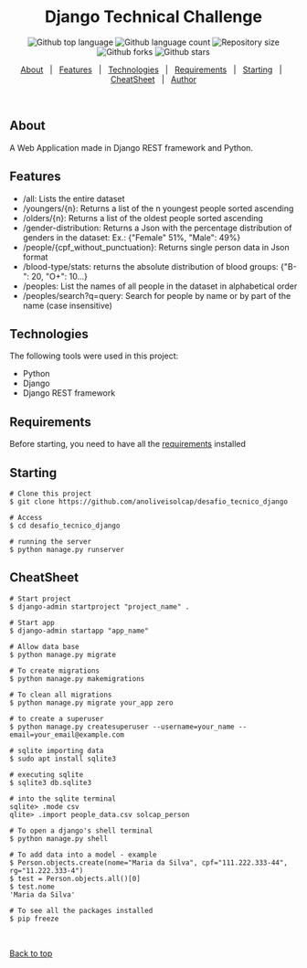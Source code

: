
<h1 align="center">Django Technical Challenge</h1>

<p align="center">
  <img alt="Github top language" src="https://img.shields.io/github/languages/top/anoliveisolcap/desafio_tecnico_django?color=56BEB8">

  <img alt="Github language count" src="https://img.shields.io/github/languages/count/anoliveisolcap/desafio_tecnico_django?color=56BEB8">

  <img alt="Repository size" src="https://img.shields.io/github/repo-size/anoliveisolcap/desafio_tecnico_django?color=56BEB8">

<img alt="Github forks" src="https://img.shields.io/github/forks/anoliveisolcap/desafio_tecnico_django?color=56BEB8">

<img alt="Github stars" src="https://img.shields.io/github/stars/anoliveisolcap/desafio_tecnico_django?color=56BEB8">
</p>

<p align="center">
  <a href="#about">About</a> &#xa0; | &#xa0; 
  <a href="#features">Features</a> &#xa0; | &#xa0;
  <a href="#technologies">Technologies</a> &#xa0; | &#xa0;
  <a href="#requirements">Requirements</a> &#xa0; | &#xa0;
  <a href="#starting">Starting</a> &#xa0; | &#xa0;
  <a href="#cheatsheet">CheatSheet</a> &#xa0; | &#xa0;
  <a href="https://github.com/anoliveisolcap" target="_blank">Author</a>
</p>

<br>

## About ##

A Web Application made in Django REST framework and Python.

## Features ##
- /all: Lists the entire dataset
- /youngers/{n}: Returns a list of the n youngest people sorted ascending
- /olders/{n}: Returns a list of the oldest people sorted ascending
- /gender-distribution: Returns a Json with the percentage distribution of genders in the dataset: Ex.: {"Female" 51%, "Male": 49%}
- /people/{cpf_without_punctuation}: Returns single person data in Json format
- /blood-type/stats: returns the absolute distribution of blood groups: {"B-": 20, "O+": 10...}
- /peoples: List the names of all people in the dataset in alphabetical order
- /peoples/search?q=query: Search for people by name or by part of the name (case insensitive)

## Technologies ##

The following tools were used in this project:

- Python
- Django
- Django REST framework


## Requirements ##

Before starting, you need to have all the [requirements](https://github.com/anoliveisolcap/Desafio_Tecnico_Django/blob/main/requirements.txt) installed

## Starting ##

```shell
# Clone this project
$ git clone https://github.com/anoliveisolcap/desafio_tecnico_django

# Access
$ cd desafio_tecnico_django

# running the server
$ python manage.py runserver
```

## CheatSheet ##

```shell
# Start project
$ django-admin startproject "project_name" .

# Start app
$ django-admin startapp "app_name"

# Allow data base
$ python manage.py migrate

# To create migrations
$ python manage.py makemigrations

# To clean all migrations
$ python manage.py migrate your_app zero

# to create a superuser
$ python manage.py createsuperuser --username=your_name --email=your_email@example.com

# sqlite importing data
$ sudo apt install sqlite3

# executing sqlite
$ sqlite3 db.sqlite3

# into the sqlite terminal
sqlite> .mode csv
qlite> .import people_data.csv solcap_person

# To open a django's shell terminal
$ python manage.py shell

# To add data into a model - example
$ Person.objects.create(nome="Maria da Silva", cpf="111.222.333-44", rg="11.222.333-4")
$ test = Person.objects.all()[0]
$ test.nome
'Maria da Silva'

# To see all the packages installed
$ pip freeze
```

&#xa0;

<a href="#top">Back to top</a>
